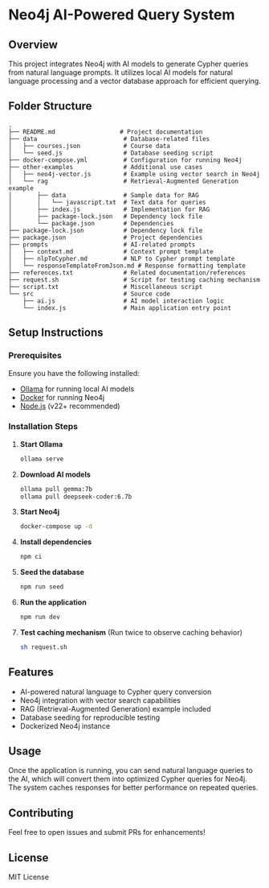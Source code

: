 # Neo4j AI-Powered Query System

## Overview
This project integrates Neo4j with AI models to generate Cypher queries from natural language prompts. It utilizes local AI models for natural language processing and a vector database approach for efficient querying.

## Folder Structure
```
.
├── README.md                  # Project documentation
├── data                        # Database-related files
│   ├── courses.json            # Course data
│   └── seed.js                 # Database seeding script
├── docker-compose.yml          # Configuration for running Neo4j
├── other-examples              # Additional use cases
│   ├── neo4j-vector.js         # Example using vector search in Neo4j
│   └── rag                     # Retrieval-Augmented Generation example
│       ├── data                # Sample data for RAG
│       │   └── javascript.txt  # Text data for queries
│       ├── index.js            # Implementation for RAG
│       ├── package-lock.json   # Dependency lock file
│       └── package.json        # Dependencies
├── package-lock.json           # Dependency lock file
├── package.json                # Project dependencies
├── prompts                     # AI-related prompts
│   ├── context.md              # Context prompt template
│   ├── nlpToCypher.md          # NLP to Cypher prompt template
│   └── responseTemplateFromJson.md # Response formatting template
├── references.txt              # Related documentation/references
├── request.sh                  # Script for testing caching mechanism
├── script.txt                  # Miscellaneous script
└── src                         # Source code
    ├── ai.js                   # AI model interaction logic
    └── index.js                # Main application entry point
```

## Setup Instructions
### Prerequisites
Ensure you have the following installed:
- [Ollama](https://ollama.ai) for running local AI models
- [Docker](https://www.docker.com) for running Neo4j
- [Node.js](https://nodejs.org) (v22+ recommended)

### Installation Steps
1. **Start Ollama**
   ```sh
   ollama serve
   ```
2. **Download AI models**
   ```sh
   ollama pull gemma:7b
   ollama pull deepseek-coder:6.7b
   ```
3. **Start Neo4j**
   ```sh
   docker-compose up -d
   ```
4. **Install dependencies**
   ```sh
   npm ci
   ```
5. **Seed the database**
   ```sh
   npm run seed
   ```
6. **Run the application**
   ```sh
   npm run dev
   ```
7. **Test caching mechanism** (Run twice to observe caching behavior)
   ```sh
   sh request.sh
   ```

## Features
- AI-powered natural language to Cypher query conversion
- Neo4j integration with vector search capabilities
- RAG (Retrieval-Augmented Generation) example included
- Database seeding for reproducible testing
- Dockerized Neo4j instance

## Usage
Once the application is running, you can send natural language queries to the AI, which will convert them into optimized Cypher queries for Neo4j. The system caches responses for better performance on repeated queries.

## Contributing
Feel free to open issues and submit PRs for enhancements!

## License
MIT License

